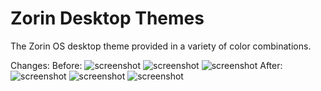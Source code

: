 # Zorin Desktop Themes

The Zorin OS desktop theme provided in a variety of color combinations.

Changes:
Before:
![screenshot](./assets/Before/85a19420-6ca9-45b9-b84e-a7105c957c52)
![screenshot](./assets/Before/dc610a50-7f9f-4227-90e4-2d6a61565d53)
![screenshot](./assets/Before/2b57bb36-321a-444b-991a-7120d5789b0a)
After:
![screenshot](./assets/After/106da0d0-6391-4338-bbb1-ebb044c2673d)
![screenshot](./assets/After/6e6628b4-7324-4156-88b8-f36e8494333f)
![screenshot](./assets/After/1e0a4dab-6334-4b00-a87c-b77e904f2cc4)

